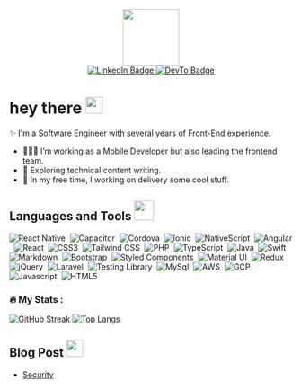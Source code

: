 <div id="header" align="center">
  <img src="https://media.giphy.com/media/M9gbBd9nbDrOTu1Mqx/giphy.gif" width="100"/>
</div>
<div id="badges" align="center">
  <a href="https://www.linkedin.com/in/cesar-merlo-dev" target="_blank">
    <img src="https://img.shields.io/badge/LinkedIn-0077B5?style=for-the-badge&logo=linkedin&logoColor=white" alt="LinkedIn Badge"/>
  </a>
  <a href="https://dev.to/acronimax" target="_blank">
    <img src="https://img.shields.io/badge/dev.to-0A0A0A?style=for-the-badge&logo=devdotto&logoColor=white" alt="DevTo Badge"/>
  </a>
</div>

<h1>hey there <img src="https://media.giphy.com/media/hvRJCLFzcasrR4ia7z/giphy.gif" width="30px"/>
</h1>


✨ I'm a Software Engineer  with several years of Front-End experience.

- 👨🏾‍💻 I’m working as a Mobile Developer but also leading the frontend team.
- 🔭 Exploring technical content writing.
- 🧐 In my free time, I working on delivery some cool stuff.


## Languages and Tools <img src="https://media.giphy.com/media/WUlplcMpOCEmTGBtBW/giphy.gif" width="35" />

<div>
<img src="https://img.shields.io/badge/React_Native-20232A?style=for-the-badge&logo=react&logoColor=61DAFB" title="React Native" alt="React Native" />&nbsp;
<img src="https://img.shields.io/badge/Capacitor-119EFF?style=for-the-badge&logo=Capacitor&logoColor=white" title="Capacitor" alt="Capacitor" />&nbsp;
<img src="https://img.shields.io/badge/Cordova-35434F?style=for-the-badge&logo=apache-cordova&logoColor=E8E8E8" title="Cordova" alt="Cordova"/>&nbsp;
<img src="https://img.shields.io/badge/Ionic-3880FF?style=for-the-badge&logo=ionic&logoColor=white" title="Ionic" alt="Ionic" />&nbsp;
<img src="https://img.shields.io/badge/NativeScript-3655FF?style=for-the-badge&logo=NativeScript&logoColor=black" title="NativeScript" alt="NativeScript" />&nbsp;
<img src="https://img.shields.io/badge/Angular-DD0031?style=for-the-badge&logo=angular&logoColor=white" title="Angular" alt="Angular" />&nbsp;
<img src="https://img.shields.io/badge/React-20232A?style=for-the-badge&logo=react&logoColor=61DAFB" title="React" alt="React" />&nbsp;
<img src="https://img.shields.io/badge/CSS3-1572B6?style=for-the-badge&logo=css3&logoColor=white" title="CSS3" alt="CSS3" />&nbsp;
<img src="https://img.shields.io/badge/Tailwind_CSS-38B2AC?style=for-the-badge&logo=tailwind-css&logoColor=white" title="Tailwind CSS" alt="Tailwind CSS" />&nbsp;
<img src="https://img.shields.io/badge/PHP-777BB4?style=for-the-badge&logo=php&logoColor=white" title="PHP" alt="PHP" />&nbsp;
<img src="https://img.shields.io/badge/TypeScript-007ACC?style=for-the-badge&logo=typescript&logoColor=white" title="TypeScript" alt="TypeScript" />&nbsp;
<img src="https://img.shields.io/badge/Java-ED8B00?style=for-the-badge&logo=openjdk&logoColor=white" title="Java" alt="Java" />&nbsp;
<img src="https://img.shields.io/badge/Swift-FA7343?style=for-the-badge&logo=swift&logoColor=white" title="Swift" alt="Swift" />&nbsp;
<img src="https://img.shields.io/badge/Markdown-000000?style=for-the-badge&logo=markdown&logoColor=white" title="Markdown" alt="Markdown" />&nbsp;
<img src="https://img.shields.io/badge/Bootstrap-563D7C?style=for-the-badge&logo=bootstrap&logoColor=white" title="Bootstrap" alt="Bootstrap" />&nbsp;
<img src="https://img.shields.io/badge/styled--components-DB7093?style=for-the-badge&logo=styled-components&logoColor=white" title="Styled Components" alt="Styled Components" />&nbsp;
<img src="https://img.shields.io/badge/Material--UI-0081CB?style=for-the-badge&logo=material-ui&logoColor=white" title="Material UI" alt="Material UI" />&nbsp;
<img src="https://img.shields.io/badge/Redux-593D88?style=for-the-badge&logo=redux&logoColor=white" title="Redux" alt="Redux" />&nbsp;
<img src="https://img.shields.io/badge/jQuery-0769AD?style=for-the-badge&logo=jquery&logoColor=white" title="jQuery" alt="jQuery" />&nbsp;
<img src="https://img.shields.io/badge/Laravel-FF2D20?style=for-the-badge&logo=laravel&logoColor=white" title="Laravel" alt="Laravel" />&nbsp;
<img src="https://img.shields.io/badge/testing%20library-323330?style=for-the-badge&logo=testing-library&logoColor=red" title="Testing Library" alt="Testing Library" />&nbsp;
<img src="https://img.shields.io/badge/MySQL-00000F?style=for-the-badge&logo=mysql&logoColor=white" title="MySql" alt="MySql" />&nbsp;
<img src="https://img.shields.io/badge/Amazon_AWS-232F3E?style=for-the-badge&logo=amazon-aws&logoColor=white" title="AWS" alt="AWS" />&nbsp;
<img src="https://img.shields.io/badge/Google_Cloud-4285F4?style=for-the-badge&logo=google-cloud&logoColor=white" title="GCP" alt="GCP" />&nbsp;
<img src="https://img.shields.io/badge/JavaScript-323330?style=for-the-badge&logo=javascript&logoColor=F7DF1E" title="Javascript" alt="Javascript" />&nbsp;
<img src="https://img.shields.io/badge/HTML5-E34F26?style=for-the-badge&logo=html5&logoColor=white" title="HTML5" alt="HTML5" />&nbsp;
</div>

### 🔥 My Stats :

[![GitHub Streak](https://streak-stats.demolab.com/?user=acronimax&theme=dark)](https://git.io/streak-stats)
[![Top Langs](https://github-readme-stats.vercel.app/api/top-langs/?username=acronimax&theme=vision-friendly-dark&hide_progress=true)](https://github.com/anuraghazra/github-readme-stats)

##  Blog Post <img src="https://media.giphy.com/media/sc9RL9C30BlRGjoINX/giphy.gif" width="30" />

- [Security](https://dev.to/acronimax/add-security-when-build-mobile-apps-18h1)
